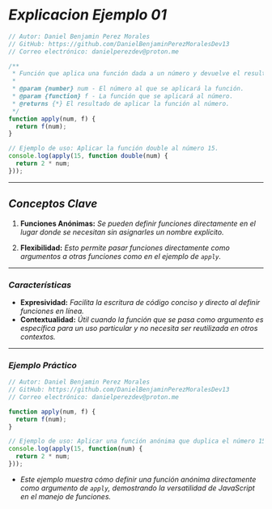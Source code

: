 <!-- Autor: Daniel Benjamin Perez Morales -->
<!-- GitHub: https://github.com/DanielBenjaminPerezMoralesDev13 -->
<!-- GitLab: https://gitlab.com/DanielBenjaminPerezMoralesDev13 -->
<!-- Correo electrónico: danielperezdev@proton.me -->

# ***Explicacion Ejemplo 01***

```javascript
// Autor: Daniel Benjamin Perez Morales
// GitHub: https://github.com/DanielBenjaminPerezMoralesDev13
// Correo electrónico: danielperezdev@proton.me

/**
 * Función que aplica una función dada a un número y devuelve el resultado.
 *
 * @param {number} num - El número al que se aplicará la función.
 * @param {function} f - La función que se aplicará al número.
 * @returns {*} El resultado de aplicar la función al número.
 */
function apply(num, f) {
  return f(num);
}

// Ejemplo de uso: Aplicar la función double al número 15.
console.log(apply(15, function double(num) {
  return 2 * num;
}));
```

---

## ***Conceptos Clave***

1. **Funciones Anónimas:** *Se pueden definir funciones directamente en el lugar donde se necesitan sin asignarles un nombre explícito.*

2. **Flexibilidad:** *Esto permite pasar funciones directamente como argumentos a otras funciones como en el ejemplo de `apply`.*

---

### ***Características***

- **Expresividad:** *Facilita la escritura de código conciso y directo al definir funciones en línea.*
- **Contextualidad:** *Útil cuando la función que se pasa como argumento es específica para un uso particular y no necesita ser reutilizada en otros contextos.*

---

### ***Ejemplo Práctico***

```javascript
// Autor: Daniel Benjamin Perez Morales
// GitHub: https://github.com/DanielBenjaminPerezMoralesDev13
// Correo electrónico: danielperezdev@proton.me

function apply(num, f) {
  return f(num);
}

// Ejemplo de uso: Aplicar una función anónima que duplica el número 15.
console.log(apply(15, function(num) {
  return 2 * num;
}));
```

- *Este ejemplo muestra cómo definir una función anónima directamente como argumento de `apply`, demostrando la versatilidad de JavaScript en el manejo de funciones.*

